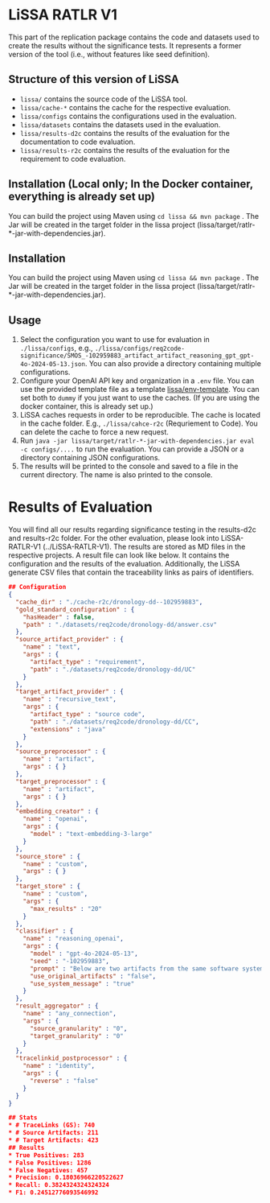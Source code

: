 # LiSSA RATLR V1
This part of the replication package contains the code and datasets used to create the results without the significance tests. It represents a former version of the tool (i.e., without features like seed definition).

## Structure of this version of LiSSA
* `lissa/` contains the source code of the LiSSA tool.
* `lissa/cache-*` contains the cache for the respective evaluation.
* `lissa/configs` contains the configurations used in the evaluation.
* `lissa/datasets` contains the datasets used in the evaluation.
* `lissa/results-d2c` contains the results of the evaluation for the documentation to code evaluation.
* `lissa/results-r2c` contains the results of the evaluation for the requirement to code evaluation.


## Installation (Local only; In the Docker container, everything is already set up)
You can build the project using Maven using `cd lissa && mvn package` . The Jar will be created in the target folder in the lissa project (lissa/target/ratlr-*-jar-with-dependencies.jar).

## Installation
You can build the project using Maven using `cd lissa && mvn package` . The Jar will be created in the target folder in the lissa project (lissa/target/ratlr-*-jar-with-dependencies.jar).

## Usage
1. Select the configuration you want to use for evaluation in `./lissa/configs`, e.g., `./lissa/configs/req2code-significance/SMOS_-102959883_artifact_artifact_reasoning_gpt_gpt-4o-2024-05-13.json`. You can also provide a directory containing multiple configurations.
2. Configure your OpenAI API key and organization in a `.env` file. You can use the provided template file as a template [lissa/env-template](./lissa/env-template). You can set both to `dummy` if you just want to use the caches. (If you are using the docker container, this is already set up.)
3. LiSSA caches requests in order to be reproducible. The cache is located in the cache folder. E.g., `./lissa/cahce-r2c` (Requriement to Code). You can delete the cache to force a new request.
4. Run `java -jar lissa/target/ratlr-*-jar-with-dependencies.jar eval -c configs/....` to run the evaluation. You can provide a JSON or a directory containing JSON configurations.
5. The results will be printed to the console and saved to a file in the current directory. The name is also printed to the console.

# Results of Evaluation
You will find all our results regarding significance testing in the results-d2c and results-r2c folder.
For the other evaluation, please look into LiSSA-RATLR-V1 (../LiSSA-RATLR-V1).
The results are stored as MD files in the respective projects.
A result file can look like below.
It contains the configuration and the results of the evaluation.
Additionally, the LiSSA generate CSV files that contain the traceability links as pairs of identifiers.

```json
## Configuration
{
  "cache_dir" : "./cache-r2c/dronology-dd--102959883",
  "gold_standard_configuration" : {
    "hasHeader" : false,
    "path" : "./datasets/req2code/dronology-dd/answer.csv"
  },
  "source_artifact_provider" : {
    "name" : "text",
    "args" : {
      "artifact_type" : "requirement",
      "path" : "./datasets/req2code/dronology-dd/UC"
    }
  },
  "target_artifact_provider" : {
    "name" : "recursive_text",
    "args" : {
      "artifact_type" : "source code",
      "path" : "./datasets/req2code/dronology-dd/CC",
      "extensions" : "java"
    }
  },
  "source_preprocessor" : {
    "name" : "artifact",
    "args" : { }
  },
  "target_preprocessor" : {
    "name" : "artifact",
    "args" : { }
  },
  "embedding_creator" : {
    "name" : "openai",
    "args" : {
      "model" : "text-embedding-3-large"
    }
  },
  "source_store" : {
    "name" : "custom",
    "args" : { }
  },
  "target_store" : {
    "name" : "custom",
    "args" : {
      "max_results" : "20"
    }
  },
  "classifier" : {
    "name" : "reasoning_openai",
    "args" : {
      "model" : "gpt-4o-2024-05-13",
      "seed" : "-102959883",
      "prompt" : "Below are two artifacts from the same software system. Is there a traceability link between (1) and (2)? Give your reasoning and then answer with 'yes' or 'no' enclosed in <trace> </trace>.\n (1) {source_type}: '''{source_content}''' \n (2) {target_type}: '''{target_content}''' ",
      "use_original_artifacts" : "false",
      "use_system_message" : "true"
    }
  },
  "result_aggregator" : {
    "name" : "any_connection",
    "args" : {
      "source_granularity" : "0",
      "target_granularity" : "0"
    }
  },
  "tracelinkid_postprocessor" : {
    "name" : "identity",
    "args" : {
      "reverse" : "false"
    }
  }
}

## Stats
* # TraceLinks (GS): 740
* # Source Artifacts: 211
* # Target Artifacts: 423
## Results
* True Positives: 283
* False Positives: 1286
* False Negatives: 457
* Precision: 0.18036966220522627
* Recall: 0.3824324324324324
* F1: 0.24512776093546992
````
